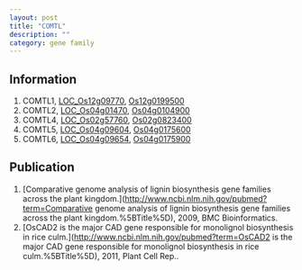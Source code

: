 ```yaml
---
layout: post
title: "COMTL"
description: ""
category: gene family
---
```


## Information
1. COMTL1, [LOC_Os12g09770](http://rice.plantbiology.msu.edu/cgi-bin/ORF_infopage.cgi?orf=LOC_Os12g09770), [Os12g0199500](http://rapdb.dna.affrc.go.jp/viewer/gbrowse_details/irgsp1?name=Os12g0199500)
2. COMTL2, [LOC_Os04g01470](http://rice.plantbiology.msu.edu/cgi-bin/ORF_infopage.cgi?orf=LOC_Os04g01470), [Os04g0104900](http://rapdb.dna.affrc.go.jp/viewer/gbrowse_details/irgsp1?name=Os04g0104900)
3. COMTL4, [LOC_Os02g57760](http://rice.plantbiology.msu.edu/cgi-bin/ORF_infopage.cgi?orf=LOC_Os02g57760), [Os02g0823400](http://rapdb.dna.affrc.go.jp/viewer/gbrowse_details/irgsp1?name=Os02g0823400)
4. COMTL5, [LOC_Os04g09604](http://rice.plantbiology.msu.edu/cgi-bin/ORF_infopage.cgi?orf=LOC_Os04g09604), [Os04g0175600](http://rapdb.dna.affrc.go.jp/viewer/gbrowse_details/irgsp1?name=Os04g0175600)
5. COMTL6, [LOC_Os04g09654](http://rice.plantbiology.msu.edu/cgi-bin/ORF_infopage.cgi?orf=LOC_Os04g09654), [Os04g0175900](http://rapdb.dna.affrc.go.jp/viewer/gbrowse_details/irgsp1?name=Os04g0175900)

## Publication
1. [Comparative genome analysis of lignin biosynthesis gene families across the plant kingdom.](http://www.ncbi.nlm.nih.gov/pubmed?term=Comparative genome analysis of lignin biosynthesis gene families across the plant kingdom.%5BTitle%5D), 2009, BMC Bioinformatics.
2. [OsCAD2 is the major CAD gene responsible for monolignol biosynthesis in rice culm.](http://www.ncbi.nlm.nih.gov/pubmed?term=OsCAD2 is the major CAD gene responsible for monolignol biosynthesis in rice culm.%5BTitle%5D), 2011, Plant Cell Rep..



